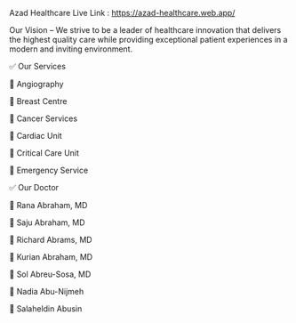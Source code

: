 Azad Healthcare
Live Link :  https://azad-healthcare.web.app/

Our Vision – We strive to be a leader of healthcare innovation that delivers the highest quality care while providing exceptional patient experiences in a modern and inviting environment.

 ✅ Our Services

🔸️ Angiography

🔸️ Breast Centre

🔸️ Cancer Services

🔸️ Cardiac Unit

🔸️ Critical Care Unit

🔸️ Emergency Service

 ✅  Our Doctor   

🔸️ Rana Abraham, MD

🔸️ Saju Abraham, MD

🔸️ Richard Abrams, MD

🔸️ Kurian Abraham, MD

🔸️ Sol Abreu-Sosa, MD

🔸️ Nadia Abu-Nijmeh

🔸️ Salaheldin Abusin
